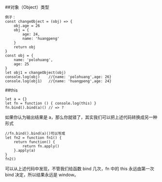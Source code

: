 ##对象（Object）类型
```
例子：
const changeObject = (obj) => {
    obj.age = 26
    obj = {
        age: 24,
        name: 'huangpeng'
    }
    return obj
}
const obj = {
    name: 'polohuang',
    age: 25
}
let obj1 = changeObject(obj)
console.log(obj)    //{name: 'polohuang',age: 26}
console.log(obj1)   //{name: 'huangpeng',age: 24}
```
##this
```
let a = {}
let fn = function () { console.log(this) }
fn.bind().bind(a)() // => ?
```
如果你认为输出结果是 a，那么你就错了，其实我们可以把上述代码转换成另一种形式
```
//fn.bind().bind(a)()可以写成
let fn2 = function fn1() {
    return function() {
        return fn.apply()
    }.apply(a)
}
fn2()
```
可以从上述代码中发现，不管我们给函数 bind 几次，fn 中的 this 永远由第一次 bind 决定，所以结果永远是 window。